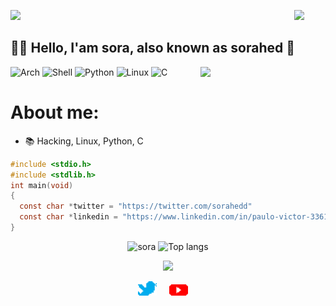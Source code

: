<p align="left">
  <img src="https://user-images.githubusercontent.com/5679180/79618120-0daffb80-80be-11ea-819e-d2b0fa904d07.gif" width="50px"> 
  <img align="right" src="https://data.whicdn.com/images/232263957/original.gif" width="50px"> 
</p>

## :man_technologist: Hello, I'am sora, also known as sorahed 👋

<img align='right' src='https://user-images.githubusercontent.com/5713670/87202985-820dcb80-c2b6-11ea-9f56-7ec461c497c3.gif' width='200"'>

![Arch](https://img.shields.io/badge/Arch_Linux-1793D1?style=for-the-badge&logo=arch-linux&logoColor=white)
![Shell](https://img.shields.io/badge/Shell_Script-121011?style=for-the-badge&logo=gnu-bash&logoColor=white)
![Python](https://img.shields.io/badge/Python-FFD43B?style=for-the-badge&logo=python&logoColor=darkgreen)
![Linux](https://img.shields.io/badge/-linux-%231572B6?style=flat-square&logo=linux)
![C](https://img.shields.io/badge/C-00599C?style=for-the-badge&logo=c&logoColor=white)


# About me:
- :books: Hacking, Linux, Python, C


```c
#include <stdio.h>
#include <stdlib.h>
int main(void)
{
  const char *twitter = "https://twitter.com/sorahedd"
  const char *linkedin = "https://www.linkedin.com/in/paulo-victor-336138207/"
}

```


<p align="center">
  <img src="https://github-readme-stats.vercel.app/api?username=sorahed&show_icons=true&title_color=fff&icon_color=00d9ff&text_color=c9d1d9&bg_color=161b22" alt="sora"/>
    <img src="https://github-readme-stats.vercel.app/api/top-langs/?username=sorahed&layout=compact&show_icons=true&title_color=fff&icon_color=fff&text_color=c9d1d9&bg_color=161b22" alt="Top langs" />
</p>

<p align="center">
  <img src="https://pa1.narvii.com/6909/606c45e5abeaba02f01f07281a1b722d40c39e45r1-623-688_hq.gif" width="200"/>
</p>

<p align="center">
  <a rel="nofollow noopener noreferrer" target="_blank" href="https://twitter.com/sorahedd">
  <img src="https://raw.githubusercontent.com/TanZng/TanZng/master/assets/twitter.png" width="30px" alt="Twitter"></a>
  &nbsp; &nbsp;
  <a rel="nofollow noopener noreferrer" target="_blank" href="https://www.youtube.com/channel/UCByyXXtKK85oxjythCwMyxw">
  <img src="https://raw.githubusercontent.com/TanZng/TanZng/master/assets/youtube.png" width="30px" alt="YouTube"></a>
  &nbsp; &nbsp;
</p> 
